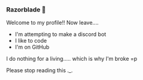 ### Razorblade 👋

Welcome to my profile!!
Now leave....
- I'm attempting to make a discord bot
- I like to code
- I'm on GitHub

I do nothing for a living..... which is why I'm broke =p

Please stop reading this ._.
